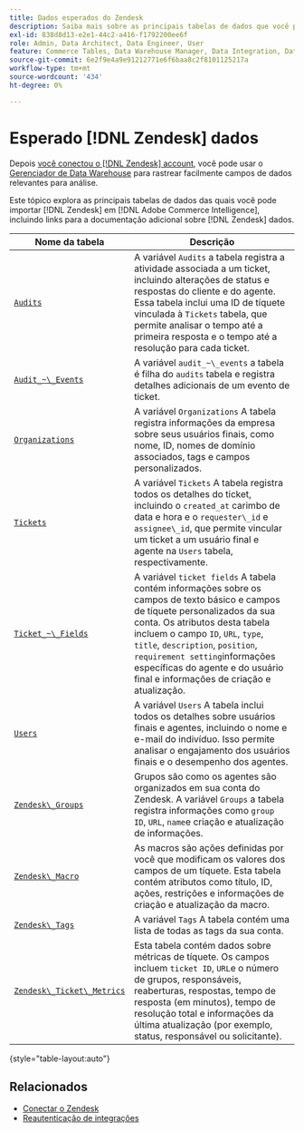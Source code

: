 ```yaml
---
title: Dados esperados do Zendesk
description: Saiba mais sobre as principais tabelas de dados que você pode importar do Zendesk para o Commerce Intelligence, incluindo links para documentação adicional sobre dados do Zendesk.
exl-id: 838d8d13-e2e1-44c2-a416-f1792200ee6f
role: Admin, Data Architect, Data Engineer, User
feature: Commerce Tables, Data Warehouse Manager, Data Integration, Data Import/Export
source-git-commit: 6e2f9e4a9e91212771e6f6baa8c2f8101125217a
workflow-type: tm+mt
source-wordcount: '434'
ht-degree: 0%

---
```


# Esperado [!DNL Zendesk] dados

Depois [você conectou o [!DNL Zendesk] account](../integrations/zendesk.md), você pode usar o [Gerenciador de Data Warehouse](../../../data-analyst/data-warehouse-mgr/tour-dwm.md) para rastrear facilmente campos de dados relevantes para análise.

Este tópico explora as principais tabelas de dados das quais você pode importar [!DNL Zendesk] em [!DNL Adobe Commerce Intelligence], incluindo links para a documentação adicional sobre [!DNL Zendesk] dados.

| Nome da tabela | Descrição |
|-----|-----|
| [`Audits`](https://developer.zendesk.com/rest_api/docs/core/ticket_audits) | A variável `Audits` a tabela registra a atividade associada a um ticket, incluindo alterações de status e respostas do cliente e do agente. Essa tabela inclui uma ID de tíquete vinculada à `Tickets` tabela, que permite analisar o tempo até a primeira resposta e o tempo até a resolução para cada ticket. |
| [`Audit_~\_Events`](https://developer.zendesk.com/rest_api/docs/core/ticket_audits#audit-events) | A variável `audit_~\_events` a tabela é filha do `audits` tabela e registra detalhes adicionais de um evento de ticket. |
| [`Organizations`](https://developer.zendesk.com/rest_api/docs/core/organizations) | A variável `Organizations` A tabela registra informações da empresa sobre seus usuários finais, como nome, ID, nomes de domínio associados, tags e campos personalizados. |
| [`Tickets`](https://developer.zendesk.com/rest_api/docs/core/tickets) | A variável `Tickets` A tabela registra todos os detalhes do ticket, incluindo o `created_at` carimbo de data e hora e o `requester\_id` e `assignee\_id`, que permite vincular um ticket a um usuário final e agente na `Users` tabela, respectivamente. |
| [`Ticket_~\_Fields`](https://developer.zendesk.com/rest_api/docs/core/ticket_fields) | A variável `ticket fields` A tabela contém informações sobre os campos de texto básico e campos de tíquete personalizados da sua conta. Os atributos desta tabela incluem o campo `ID`, `URL`, `type`, `title`, `description`, `position`, `requirement setting`informações específicas do agente e do usuário final e informações de criação e atualização. |
| [`Users`](https://developer.zendesk.com/rest_api/docs/core/users) | A variável `Users` A tabela inclui todos os detalhes sobre usuários finais e agentes, incluindo o nome e e-mail do indivíduo. Isso permite analisar o engajamento dos usuários finais e o desempenho dos agentes. |
| [`Zendesk\_Groups`](https://developer.zendesk.com/rest_api/docs/core/groups) | Grupos são como os agentes são organizados em sua conta do Zendesk. A variável `Groups` a tabela registra informações como `group ID`, `URL`, `name`e criação e atualização de informações. |
| [`Zendesk\_Macro`](https://developer.zendesk.com/rest_api/docs/core/macros) | As macros são ações definidas por você que modificam os valores dos campos de um tíquete. Esta tabela contém atributos como título, ID, ações, restrições e informações de criação e atualização da macro. |
| [`Zendesk\_Tags`](https://developer.zendesk.com/rest_api/docs/core/tags) | A variável `Tags` A tabela contém uma lista de todas as tags da sua conta. |
| [`Zendesk\_Ticket\_Metrics`](https://developer.zendesk.com/rest_api/docs/core/ticket_metrics#ticket-metrics) | Esta tabela contém dados sobre métricas de tíquete. Os campos incluem `ticket ID`, `URL`e o número de grupos, responsáveis, reaberturas, respostas, tempo de resposta (em minutos), tempo de resolução total e informações da última atualização (por exemplo, status, responsável ou solicitante). |

{style="table-layout:auto"}

## Relacionados

* [Conectar o Zendesk](../integrations/zendesk.md)
* [Reautenticação de integrações](https://experienceleague.adobe.com/docs/commerce-knowledge-base/kb/how-to/mbi-reauthenticating-integrations.html)
